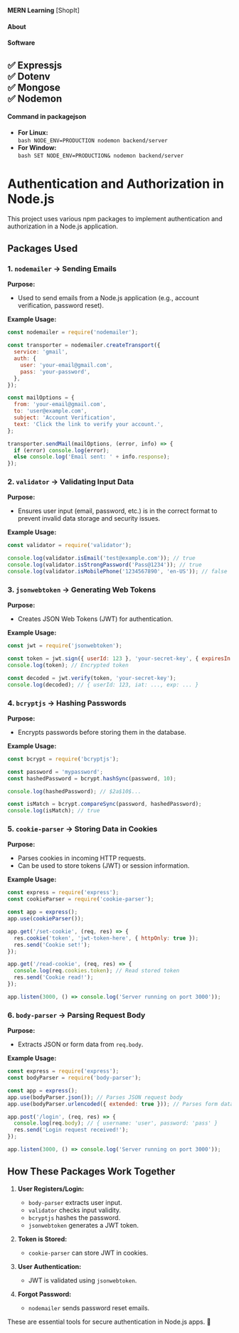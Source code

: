 **MERN Learning**
[ShopIt]
#### **About**
#### **Software**
✅ Expressjs  
✅ Dotenv  
✅ Mongose  
✅ Nodemon
---

#### **Command in packagejson**
- **For Linux:**  
    ```bash NODE_ENV=PRODUCTION nodemon backend/server ```
- **For Window:**  
  ```bash SET NODE_ENV=PRODUCTION& nodemon backend/server ```

# Authentication and Authorization in Node.js

This project uses various npm packages to implement authentication and authorization in a Node.js application.

## Packages Used

### 1. `nodemailer` → Sending Emails
**Purpose:**
- Used to send emails from a Node.js application (e.g., account verification, password reset).

**Example Usage:**
```javascript
const nodemailer = require('nodemailer');

const transporter = nodemailer.createTransport({
  service: 'gmail',
  auth: {
    user: 'your-email@gmail.com',
    pass: 'your-password',
  },
});

const mailOptions = {
  from: 'your-email@gmail.com',
  to: 'user@example.com',
  subject: 'Account Verification',
  text: 'Click the link to verify your account.',
};

transporter.sendMail(mailOptions, (error, info) => {
  if (error) console.log(error);
  else console.log('Email sent: ' + info.response);
});
```

### 2. `validator` → Validating Input Data
**Purpose:**
- Ensures user input (email, password, etc.) is in the correct format to prevent invalid data storage and security issues.

**Example Usage:**
```javascript
const validator = require('validator');

console.log(validator.isEmail('test@example.com')); // true
console.log(validator.isStrongPassword('Pass@1234')); // true
console.log(validator.isMobilePhone('1234567890', 'en-US')); // false
```

### 3. `jsonwebtoken` → Generating Web Tokens
**Purpose:**
- Creates JSON Web Tokens (JWT) for authentication.

**Example Usage:**
```javascript
const jwt = require('jsonwebtoken');

const token = jwt.sign({ userId: 123 }, 'your-secret-key', { expiresIn: '1h' });
console.log(token); // Encrypted token

const decoded = jwt.verify(token, 'your-secret-key');
console.log(decoded); // { userId: 123, iat: ..., exp: ... }
```

### 4. `bcryptjs` → Hashing Passwords
**Purpose:**
- Encrypts passwords before storing them in the database.

**Example Usage:**
```javascript
const bcrypt = require('bcryptjs');

const password = 'mypassword';
const hashedPassword = bcrypt.hashSync(password, 10);

console.log(hashedPassword); // $2a$10$...

const isMatch = bcrypt.compareSync(password, hashedPassword);
console.log(isMatch); // true
```

### 5. `cookie-parser` → Storing Data in Cookies
**Purpose:**
- Parses cookies in incoming HTTP requests.
- Can be used to store tokens (JWT) or session information.

**Example Usage:**
```javascript
const express = require('express');
const cookieParser = require('cookie-parser');

const app = express();
app.use(cookieParser());

app.get('/set-cookie', (req, res) => {
  res.cookie('token', 'jwt-token-here', { httpOnly: true });
  res.send('Cookie set!');
});

app.get('/read-cookie', (req, res) => {
  console.log(req.cookies.token); // Read stored token
  res.send('Cookie read!');
});

app.listen(3000, () => console.log('Server running on port 3000'));
```

### 6. `body-parser` → Parsing Request Body
**Purpose:**
- Extracts JSON or form data from `req.body`.

**Example Usage:**
```javascript
const express = require('express');
const bodyParser = require('body-parser');

const app = express();
app.use(bodyParser.json()); // Parses JSON request body
app.use(bodyParser.urlencoded({ extended: true })); // Parses form data

app.post('/login', (req, res) => {
  console.log(req.body); // { username: 'user', password: 'pass' }
  res.send('Login request received!');
});

app.listen(3000, () => console.log('Server running on port 3000'));
```

## How These Packages Work Together

1. **User Registers/Login:**
    - `body-parser` extracts user input.
    - `validator` checks input validity.
    - `bcryptjs` hashes the password.
    - `jsonwebtoken` generates a JWT token.

2. **Token is Stored:**
    - `cookie-parser` can store JWT in cookies.

3. **User Authentication:**
    - JWT is validated using `jsonwebtoken`.

4. **Forgot Password:**
    - `nodemailer` sends password reset emails.

These are essential tools for secure authentication in Node.js apps. 🚀
